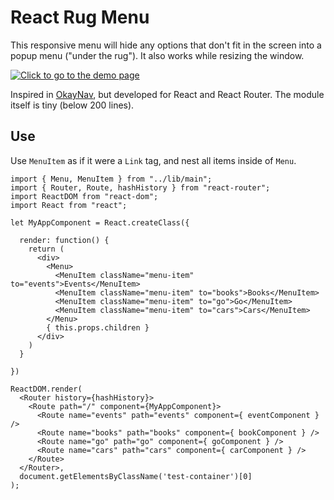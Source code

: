 # React Rug Menu

This responsive menu will hide any options that don't fit in the screen into 
a popup menu ("under the rug"). It also works while resizing the window.

<a href="http://koliseoapi.github.io/react-rug-menu/">
<img src="http://koliseoapi.github.io/react-rug-menu/Screencast.mp4.gif" title="Click to go to the demo page">
</a>

Inspired in [OkayNav](https://github.com/VPenkov/okayNav), but developed for 
React and React Router. The module itself is tiny (below 200 lines).

## Use

Use `MenuItem` as if it were a `Link` tag, and nest all items inside of `Menu`. 

```
import { Menu, MenuItem } from "../lib/main";
import { Router, Route, hashHistory } from "react-router";
import ReactDOM from "react-dom";
import React from "react";

let MyAppComponent = React.createClass({

  render: function() {
    return (
      <div>
        <Menu>
          <MenuItem className="menu-item" to="events">Events</MenuItem>
          <MenuItem className="menu-item" to="books">Books</MenuItem>
          <MenuItem className="menu-item" to="go">Go</MenuItem>
          <MenuItem className="menu-item" to="cars">Cars</MenuItem>
        </Menu>
        { this.props.children }
      </div>
    )
  }

})

ReactDOM.render(
  <Router history={hashHistory}>
    <Route path="/" component={MyAppComponent}>
      <Route name="events" path="events" component={ eventComponent } />
      <Route name="books" path="books" component={ bookComponent } />
      <Route name="go" path="go" component={ goComponent } />
      <Route name="cars" path="cars" component={ carComponent } />
    </Route>
  </Router>, 
  document.getElementsByClassName('test-container')[0]
);
```
